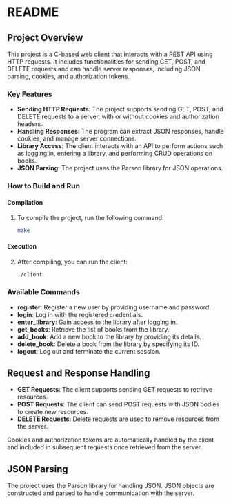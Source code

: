 # README

## Project Overview

This project is a C-based web client that interacts with a REST API using HTTP requests. It includes functionalities for sending GET, POST, and DELETE requests and can handle server responses, including JSON parsing, cookies, and authorization tokens.

### Key Features
- **Sending HTTP Requests**: The project supports sending GET, POST, and DELETE requests to a server, with or without cookies and authorization headers.
- **Handling Responses**: The program can extract JSON responses, handle cookies, and manage server connections.
- **Library Access**: The client interacts with an API to perform actions such as logging in, entering a library, and performing CRUD operations on books.
- **JSON Parsing**: The project uses the Parson library for JSON operations.

### How to Build and Run

#### Compilation
1. To compile the project, run the following command:
   ```bash
   make
#### Execution
2. After compiling, you can run the client:

    ```bash
    ./client
### Available Commands
- **register**: Register a new user by providing username and password.
- **login**: Log in with the registered credentials.
- **enter_library**: Gain access to the library after logging in.
- **get_books**: Retrieve the list of books from the library.
- **add_book**: Add a new book to the library by providing its details.
- **delete_book**: Delete a book from the library by specifying its ID.
- **logout**: Log out and terminate the current session.

## Request and Response Handling
- **GET Requests**: The client supports sending GET requests to retrieve resources.
- **POST Requests**: The client can send POST requests with JSON bodies to create new resources.
- **DELETE Requests**: Delete requests are used to remove resources from the server.

Cookies and authorization tokens are automatically handled by the client and included in subsequent requests once retrieved from the server.

## JSON Parsing
The project uses the Parson library for handling JSON. JSON objects are constructed and parsed to handle communication with the server.
